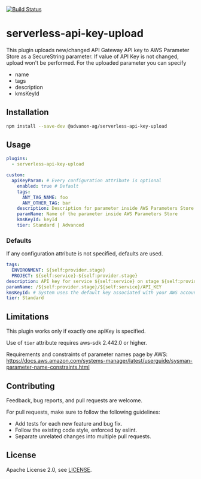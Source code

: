 [![Build Status](https://codebuild.eu-central-1.amazonaws.com/badges?uuid=eyJlbmNyeXB0ZWREYXRhIjoieXFqYm1vVUpYdDZ2Nk0vM1JlY0NkTkhSaUxCOXNzQmx2Z2xwVGd3d2gxQzM0N1MxY0FtQ0VNSDNjYUszVkQ1N0tMcEl0MWZ0NTNXZU04RlNCM1ZrdFh3PSIsIml2UGFyYW1ldGVyU3BlYyI6IndLVFUxMVlRTjgyM2x3T3YiLCJtYXRlcmlhbFNldFNlcmlhbCI6MX0%3D&branch=master)](https://eu-central-1.console.aws.amazon.com/codesuite/codebuild/projects/global-dev-serverless-api-key-upload-tf-pr-build)
# serverless-api-key-upload

This plugin uploads new/changed API Gateway API key to AWS Parameter Store as a SecureString parameter.
If value of API Key is not changed, upload won't be performed.
For the uploaded parameter you can specify
- name
- tags
- description
- kmsKeyId

## Installation
```bash
npm install --save-dev @advanon-ag/serverless-api-key-upload
```

## Usage
```yaml
plugins:
  - serverless-api-key-upload

custom:
  apiKeyParam: # Every configuration attribute is optional
    enabled: true # Default
    tags:
      ANY_TAG_NAME: foo
      ANY_OTHER_TAG: bar
    description: Description for parameter inside AWS Parameters Store
    paramName: Name of the parameter inside AWS Parameters Store
    kmsKeyId: keyId
    tier: Standard | Advanced
```

### Defaults
If any configuration attribute is not specified, defaults are used.

```yaml
tags:
  ENVIRONMENT: ${self:provider.stage}
  PROJECT: ${self:service}-${self:provider.stage}
description: API key for service ${self:service} on stage ${self:provider.stage}
paramName: /${self:provider.stage}/${self:service}/API_KEY
kmsKeyId: # System uses the default key associated with your AWS account.
tier: Standard
```

## Limitations
This plugin works only if exactly one apiKey is specified.

Use of `tier` attribute requires aws-sdk 2.442.0 or higher.

Requirements and constraints of parameter names page by AWS: https://docs.aws.amazon.com/systems-manager/latest/userguide/sysman-parameter-name-constraints.html

## Contributing
Feedback, bug reports, and pull requests are welcome.

For pull requests, make sure to follow the following guidelines:
* Add tests for each new feature and bug fix.
* Follow the existing code style, enforced by eslint.
* Separate unrelated changes into multiple pull requests.

## License
Apache License 2.0, see [LICENSE](LICENSE.md).
